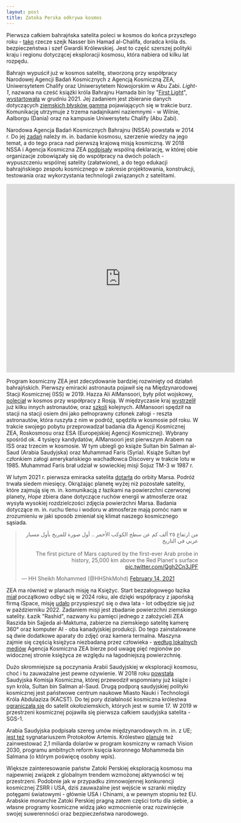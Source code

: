 ```yaml
---
layout: post
title: Zatoka Perska odkrywa kosmos
---
```


Pierwsza całkiem bahrajńska satelita poleci w kosmos do końca przyszłego roku - [tako](https://www.zawya.com/en/world/middle-east/first-made-in-bahrain-satellite-to-be-launched-bxbbiuus) rzecze szejk Nasser bin Hamad al-Chalifa, doradca króla ds. bezpieczeństwa i szef Gwardii Królewskiej. Jest to część szerszej polityki kraju i regionu dotyczącej eksploracji kosmosu, która nabiera od kilku lat rozpędu. 

Bahrajn wypuścił już w kosmos satelitę, stworzoną przy współpracy Narodowej Agencji Badań Kosmicznych z Agencją Kosmiczną ZEA, Uniwersytetem Chalify oraz Uniwersytetem Nowojorskim w Abu Zabi. *Light-1*, nazwana na cześć książki króla Bahrajnu Hamada bin Isy "[First Light](https://www.newsofbahrain.com/bahrain/78461.html)", [wystartowała](https://www.bahrainthisweek.com/light-1-successfully-launched-into-orbit) w grudniu 2021. Jej zadaniem jest zbieranie danych dotyczących [ziemskich błysków gamma](https://pl.wikipedia.org/wiki/Ziemski_b%C5%82ysk_gamma) pojawiających się w trakcie burz. Komunikację utrzymuje z trzema nadajnikami naziemnymi - w Wilnie, Aalborgu (Dania) oraz na kampusie Uniwersytetu Chalify (Abu Zabi). 

Narodowa Agencja Badań Kosmicznych Bahrajnu (NSSA) powstała w 2014 r. Do jej [zadań](https://www.nssa.gov.bh/projects/) należy m. in. badanie kosmosu, szerzenie wiedzy na jego temat, a do tego praca nad pierwszą krajową misją kosmiczną. W 2018 NSSA i Agencja Kosmiczna ZEA [podpisały](https://www.timesaerospace.aero/news/space/uae-space-agency-and-bahrains-national-space-science-agency-sign-declaration-of) wspólną deklarację, w której obie organizacje zobowiązały się do współpracy na dwóch polach - wypuszczeniu wspólnej satelity (załatwione), a do tego edukacji bahrajńskiego zespołu kosmicznego w zakresie projektowania, konstrukcji, testowania oraz wykorzystania technologii związanych z satelitami.

<iframe width="600" height="495" src="https://www.youtube.com/embed/0mUEpOZNWwk" title="Emirates Mars Mission (Hope Probe)" frameborder="0" allow="accelerometer; autoplay; clipboard-write; encrypted-media; gyroscope; picture-in-picture" allowfullscreen></iframe>

Program kosmiczny ZEA jest zdecydowanie bardziej rozwinięty od działań bahrajńskich. Pierwszy emiracki astronauta pojawił się na Międzynarodowej Stacji Kosmicznej (ISS) w 2019.  Hazza Ali AlMansoori, były pilot wojskowy, [poleciał](https://www.space.com/first-uae-astronaut-emirati-hazzaa-ali-almansoori--photos.html) w kosmos przy współpracy z Rosją. W międzyczasie kraj [wystrzelił](https://www.space.com/first-uae-astronaut-emirati-hazzaa-ali-almansoori--photos.html) już kilku innych astronautów, oraz [szkoli](https://www.thenationalnews.com/uae/2022/07/26/who-is-emirati-astronaut-sultan-al-neyadi-2/) kolejnych. AlMansoori spędził na stacji na stacji osiem dni jako pełnoprawny członek załogi - reszta astronautów, która ruszyła z nim w podróż, spędziła w kosmosie pół roku. W trakcie swojego pobytu przeprowadzał badania dla Agencji Kosmicznej ZEA, Roskosmosu oraz ESA (Europejskiej Agencji Kosmicznej). Wybrany spośród ok. 4 tysięcy kandydatów, AlMansoori jest pierwszym Arabem na ISS oraz trzecim w kosmosie. W tym ubiegli go książe Sultan bin Salman al-Saud (Arabia Saudyjska) oraz Muhammad Faris (Syria). Książe Sultan był członkiem załogi amerykańskiego  wachadłowca Discovery w trakcie lotu w 1985. Muhammad Faris brał udział w sowieckiej misji Sojuz TM-3 w 1987 r. 

W lutym 2021 r. pierwsza emiracka satelita [dotarła](https://www.bbc.com/news/science-environment-55998848) do orbity Marsa. Podróż trwała siedem miesięcy. Okrążając planetę wyżej niż pozostałe satelity, które zajmują się m. in. komunikacją z łazikami na powierzchni czerwonej planety, *Hope* zbiera dane dotyczące ruchów energii w atmosferze oraz wysyła wysokiej rozdzielczości zdjęcia powierzchni Marsa. Badania dotyczące m. in. ruchu tlenu i wodoru w atmosferze mają pomóc nam w zrozumieniu w jaki sposób zmieniał się klimat naszego kosmicznego sąsiada. 

<blockquote class="twitter-tweet"><p lang="und" dir="rtl">من ارتفاع ٢٥ ألف كم عن سطح الكوكب الأحمر .. أول صورة للمريخ بأول مسبار عربي في التاريخ <br><br>The first picture of Mars captured by the first-ever Arab probe in history, 25,000 km above the Red Planet's surface <a href="https://t.co/Qgh2Cn3JPF">pic.twitter.com/Qgh2Cn3JPF</a></p>&mdash; HH Sheikh Mohammed (@HHShkMohd) <a href="https://twitter.com/HHShkMohd/status/1360882054049771520?ref_src=twsrc%5Etfw">February 14, 2021</a></blockquote> <script async src="https://platform.twitter.com/widgets.js" charset="utf-8"></script> 

ZEA ma również w planach misję na Księżyc. Start bezzałogowego łazika [miał](https://www.latimes.com/science/story/2020-09-29/united-arab-emirates-launch-spacecraft-moon) początkowo odbyć się w 2024 roku, ale dzięki współpracy z japońską firmą iSpace, misję [udało](https://www.thenationalnews.com/uae/2022/01/25/uaes-moon-mission-on-track-for-october-launch/) przyspieszyć się o dwa lata - lot odbędzie się już w październiku 2022. Zadaniem misji jest zbadanie powierzchni ziemskiego satelity. Łazik "Rashid", nazwany ku pamięci jednego z założycieli ZEA Raszida bin Sajjeda al-Maktuma, zabierze na ziemskiego satelitę kamerę 360° oraz komputer AI - oba kanadyjskiej produkcji. Do tego zainstalowane są dwie dodatkowe aparaty do zdjęć oraz kamera termalna. Maszyna zajmie się częścią księżyca niezbadaną przez człowieka - [według lokalnych mediów](https://www.thenationalnews.com/uae/science/uae-shortlists-five-landing-sites-for-moon-mission-1.1090470) Agencja Kosmiczna ZEA bierze pod uwagę pięć regionów po widocznej stronie księżyca ze względu na łagodniejszą powierzchnię. 

Dużo skromniejsze są poczynania Arabii Saudyjskiej w eksploracji kosmosu, choć i tu zauważalne jest pewne ożywienie. W 2018 roku [powstała](https://english.alarabiya.net/News/gulf/2022/06/18/-Saudi-Arabia-is-going-back-to-space-says-prince-on-anniversary-of-historic-flight) Saudyjska Komisja Kosmiczna, której przewodził wspomniany już książe i syn króla, Sultan bin Salman al-Saud. Drugą podporą saudyjskiej polityki kosmicznej jest państwowe centrum naukowe Miasto Nauki i Technologii Króla Abdulaziza (KACST). Do tej pory działalność kosmiczna królestwa [ograniczała się](https://www.egic.info/beyond-borders-saudi-arabia-space) do satelit okołoziemskich, których jest w sumie 17. W 2019 w przestrzeni kosmicznej pojawiła się pierwsza całkiem saudyjska satelita - SGS-1. 

Arabia Saudyjska podpisała szereg umów międzynarodowych m. in. z UE; [jest też](https://spacenews.com/saudi-arabia-signs-artemis-accords/) sygnatariuszem Protokołów Artemis. Królestwo [planuje](https://www.arabnews.com/node/2009881/saudi-arabia) też zainwestować 2,1 miliarda dolarów w program kosmiczny w ramach Vision 2030, programu ambitnych reform księcia koronnego Mohammeda bin Salmana (o którym poświęcę osobny wpis). 

Większe zainteresowanie państw Zatoki Perskiej eksploracją kosmosu ma najpewniej związek z globalnym trendem wzmożonej aktywności w tej przestrzeni. Podobnie jak w przypadku zimnowojennej konkurencji kosmicznej ZSRR i USA, dziś zauważalne jest wejście w szranki między potęgami światowymi - głównie USA i Chinami, a w pewnym stopniu też EU. Arabskie monarchie Zatoki Perskiej pragną zatem części tortu dla siebie, a własne programy kosmiczne widzą jako wzmocnienie oraz rozwinięcie swojej suwerenności oraz bezpieczeństwa narodowego. 
